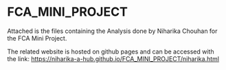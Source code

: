 # FCA_MINI_PROJECT

Attached is the files containing the Analysis done by Niharika Chouhan for the FCA Mini Project.

The related website is hosted on github pages and can be accessed with the link: https://niharika-a-hub.github.io/FCA_MINI_PROJECT/niharika.html
